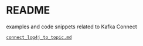 # README

examples and code snippets related to Kafka Connect

[`connect_log4j_to_topic.md`](connect_log4j_to_topic.md)

